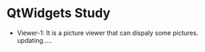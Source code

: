 # QtWidgets Study 

* Viewer-1: It is a picture viewer that can dispaly some pictures. updating.....


